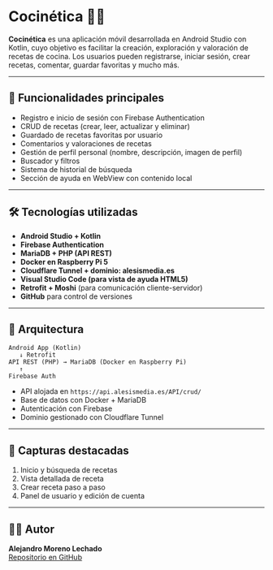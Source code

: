 # Cocinética 🍳📱

**Cocinética** es una aplicación móvil desarrollada en Android Studio con Kotlin, cuyo objetivo es facilitar la creación, exploración y valoración de recetas de cocina. Los usuarios pueden registrarse, iniciar sesión, crear recetas, comentar, guardar favoritas y mucho más.

---

## 🚀 Funcionalidades principales

- Registro e inicio de sesión con Firebase Authentication
- CRUD de recetas (crear, leer, actualizar y eliminar)
- Guardado de recetas favoritas por usuario
- Comentarios y valoraciones de recetas
- Gestión de perfil personal (nombre, descripción, imagen de perfil)
- Buscador y filtros
- Sistema de historial de búsqueda
- Sección de ayuda en WebView con contenido local

---

## 🛠️ Tecnologías utilizadas

- **Android Studio + Kotlin**
- **Firebase Authentication**
- **MariaDB + PHP (API REST)**
- **Docker en Raspberry Pi 5**
- **Cloudflare Tunnel + dominio: alesismedia.es**
- **Visual Studio Code (para vista de ayuda HTML5)**
- **Retrofit + Moshi** (para comunicación cliente-servidor)
- **GitHub** para control de versiones

---

## 🔌 Arquitectura

```
Android App (Kotlin)
   ↓ Retrofit
API REST (PHP) → MariaDB (Docker en Raspberry Pi)
   ↑
Firebase Auth
```

- API alojada en `https://api.alesismedia.es/API/crud/`
- Base de datos con Docker + MariaDB
- Autenticación con Firebase
- Dominio gestionado con Cloudflare Tunnel

---

## 📸 Capturas destacadas

1. Inicio y búsqueda de recetas
2. Vista detallada de receta
3. Crear receta paso a paso
4. Panel de usuario y edición de cuenta

---

## 👨‍💻 Autor

**Alejandro Moreno Lechado**  
[Repositorio en GitHub](https://github.com/Alesis124/Cocinetica)

